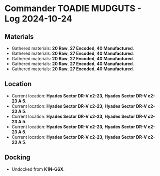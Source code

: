 # Commander TOADIE MUDGUTS - Log 2024-10-24

## Materials
- Gathered materials: **20 Raw**, **27 Encoded**, **40 Manufactured**.
- Gathered materials: **20 Raw**, **27 Encoded**, **40 Manufactured**.
- Gathered materials: **20 Raw**, **27 Encoded**, **40 Manufactured**.
- Gathered materials: **20 Raw**, **27 Encoded**, **40 Manufactured**.
- Gathered materials: **20 Raw**, **27 Encoded**, **40 Manufactured**.

## Location
- Current location: **Hyades Sector DR-V c2-23**, **Hyades Sector DR-V c2-23 A 5**.
- Current location: **Hyades Sector DR-V c2-23**, **Hyades Sector DR-V c2-23 A 5**.
- Current location: **Hyades Sector DR-V c2-23**, **Hyades Sector DR-V c2-23 A 5**.
- Current location: **Hyades Sector DR-V c2-23**, **Hyades Sector DR-V c2-23 A 5**.
- Current location: **Hyades Sector DR-V c2-23**, **Hyades Sector DR-V c2-23 A 5**.

## Docking
- Undocked from **K1N-G6X**.

